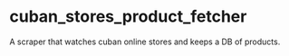 # cuban_stores_product_fetcher

A scraper that watches cuban online stores and keeps a DB of products.
